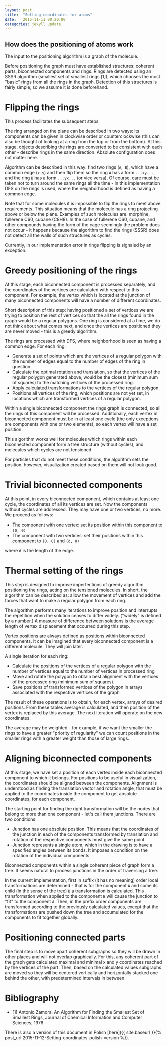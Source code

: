```yaml
---
layout: post
title:  "Setting coordinates for atoms"
date:   2015-11-11 00:20:00
categories: jekyll update
---
```


## How does the positioning of atoms work

The input to the positioning algorithm is a graph of the molecule.

Before positioning the graph must have established structures: coherent parts, biconnected components and rings. Rings are detected using an SSSR algorithm (smallest set of smallest rings [1]), which chooses the most "basic" rings from all the rings in the graph. Detection of this structures is fairly simple, so we assume it is done beforehand.

# Flipping the rings

This process facilitates the subsequent steps.

The ring arranged on the plane can be described in two ways: its components can be given in clockwise order or counterclockwise (this can also be thought of looking at a ring from the top or from the bottom). At this stage, objects describing the rings are converted to be consistent with each other - describe rings in the same direction. Absolute configuration does not matter here.

Algorithm can be described in this way: find two rings (`A`,` B`), which have a common edge (`x-y`) and then flip them so the ring `A` has a form `...xy...`, and the ring `B` has a form `...yx...` (or vice versa). Of course, care must be taken not to turn around the same rings all the time - in this implementation DFS on the rings is used, where the neighborhood is defined as having a common edge.

Note that for some molecules it is impossible to flip the rings to meet above requirements. This situation means that the molecule has a ring projecting above or below the plane. Examples of such molecules are: morphine, fullerene C60, cubane (C8H8). In the case of fullerene C60, cubane, and other compounds having the form of the cage seemingly the problem does not occur - it happens because the algorithm to find the rings (SSSR) does not detect all the walls of such structures as cycles.

Currently, in our implementation error in rings flipping is signaled by an exception.

# Greedy positioning of the rings

At this stage, each biconnected component is processed separately, and the coordinates of the vertices are calculated with respect to this component. For example, the vertex which is located at the junction of many biconnected components will have a number of different coordinates.

Short description of this step: having positioned a set of vertices we are trying to position the rest of vertices so that the all the rings found in the graph would be a regular polygons. One ring is considered at a time, we do not think about what comes next, and once the vertices are positioned they are never moved - this is a greedy algorithm.

The rings are processed with DFS, where neighborhood is seen as having a common edge. For each ring:

 * Generate a set of points which are the vertices of a regular polygon with the number of edges equal to the number of edges of the ring in question.
 * Calculate the optimal rotation and translation, so that the vertices of the regular polygon generated above, would be the closest (minimum sum of squares) to the matching vertices of the processed ring.
 * Apply calculated transformations to the vertices of the regular polygon.
 * Positions all vertices of the ring, which positions are not yet set, in locations which are transformed vertices of a regular polygon.

Within a single biconnected component the rings graph is connected, so all the rings of this component will be processed. Additionally, each vertex in biconnected component must be in at least one cycle (the only exceptions are components with one or two elements), so each vertex will have a set position.

This algorithm works well for molecules which rings within each biconnected component form a tree structure (without cycles), and molecules which cycles are not tensioned.

For particles that do not meet these conditions, the algorithm sets the position, however, visualization created based on them will not look good.

# Trivial biconnected components

At this point, in every biconnected component, which contains at least one cycle, the coordinates of all its vertices are set. Now the components without cycles are addressed. They may have one or two vertices, no more. We proceed as follows:

 * The component with one vertex: set its position within this component to `(0, 0)`
 * The component with two vertices: set their positions within this component to `(0, 0)` and `(d, 0)`

where `d` is the length of the edge.

# Thermal setting of the rings

This step is designed to improve imperfections of greedy algorithm positioning the rings, acting on the tensioned molecules. In short, the algorithm can be described as: allow the movement of vertices and add the forces that want to make a regular polygon from each ring.

The algorithm performs many iterations to improve position and interrupts the repetition when the solution ceases to differ widely. ("widely" is defined by a number.) A measure of difference between solutions is the average length of  vertex displacement that occurred during this step.

Vertex positions are always defined as positions within biconnected components. It can be imagined that every biconnected component is a different molecule. They will join later.

A single iteration for each ring:

 * Calculate the positions of the vertices of a regular polygon with the number of vertices equal to the number of vertices in processed ring
 * Move and rotate the polygon to obtain best alignment with the vertices of the processed ring (minimum sum of squares).
 * Save positions of transformed vertices of the polygon in arrays associated with the respective vertices of the graph

The result of these operations is to obtain, for each vertex, arrays of desired positions. From these tables average is calculated, and then position of the vertex is replaced by this average. The next iteration will operate on the new coordinates.

The average may be weighted - for example, if we want the smaller the rings to have a greater "priority of regularity" we can count positions in the smaller rings with a greater weight than those of large rings.

# Aligning biconnected components

At this stage, we have set a position of each vertex inside each biconnected component to which it belongs. For positions to be useful in visualization, the coordinates should be aligned between the components. Alignment is understood as finding the translation vector and rotation angle, that must be applied to the coordinates inside the component to get absolute coordinates, for each component.

The starting point for finding the right transformation will be the nodes that belong to more than one component - let's call them junctions. There are two conditions:

 * Junction has one absolute position. This means that the coordinates of the junction in each of the components transformed by translation and rotation of the respective components must give the same point.
 * Junction represents a single atom, which in the drawing is to have a specified angles between its bonds. It imposes a condition on the rotation of the individual components.

Biconnected components within a single coherent piece of graph form a tree. It seems natural to process junctions in the order of traversing a tree.

In the current implementation, first in suffix (it has no meaning) order local transformations are determined - that is for the component `A` and some its child (in the sense of the tree) `B` a transformation is calculated. This transformation when applied to the component `B` will cause the junction to "fit" to the component `A`. Then, in the prefix order components are transformed according to the previously calculated values, except that the transformations are pushed down the tree and accumulated for the components to fit together globally.

# Positioning connected parts

The final step is to move apart coherent subgraphs so they will be drawn in other places and will not overlap graphically. For this, any coherent part of the graph gets calculated maximal and minimal x and y coordinates reached by the vertices of the part. Then, based on the calculated values subgraphs are moved so they will be centered vertically and horizontally stacked one behind the other, with predetermined intervals in between.

# Bibliography

 * [1] Antonio Zamora, An Algorithm for Finding the Smallest Set of Smallest Rings, Journal of Chemical Information and Computer Sciences, 1976

There is also a version of this document in Polish [here]({{ site.baseurl }}{% post_url 2015-11-12-Setting-coordinates-polish-version %}).
